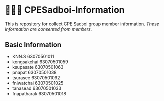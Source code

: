 # 🧑🏻‍💻 CPESadboi-Information
This is repository for collect CPE Sadboi group member information.
*These information are consented from members.*

## Basic Information
- KNN.S       63070501011 
- kongsakchai 63070501059
- ksupasate 63070501063
- pnapat 63070501038
- tsurasee 63070501092
- fniwatchai 63070501025
- tanasead 63070501033
- fnapatharak 63070501018
